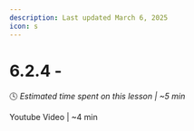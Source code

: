 ```yaml
---
description: Last updated March 6, 2025
icon: s
---
```


# 6.2.4 -

:clock4:  _Estimated time spent on this lesson | \~5 min_

Youtube Video | \~4 min


